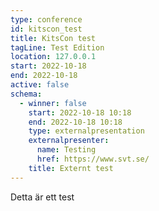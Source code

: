 ```yaml
---
type: conference
id: kitscon_test
title: KitsCon test
tagLine: Test Edition
location: 127.0.0.1
start: 2022-10-18
end: 2022-10-18
active: false
schema:
  - winner: false
    start: 2022-10-18 10:18
    end: 2022-10-18 10:18
    type: externalpresentation
    externalpresenter:
      name: Testing
      href: https://www.svt.se/
    title: Externt test
---
```

Detta är ett test